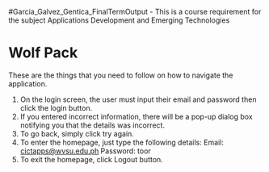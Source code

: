 #Garcia_Galvez_Gentica_FinalTermOutput - 
This is a course requirement for the subject Applications Development and Emerging Technologies

# Wolf Pack
These are the things that you need to follow on how to navigate the application.
1. On the login screen, the user must input their email and password then click the login button.
2. If you entered incorrect information, there will be a pop-up dialog box notifying you that the details was incorrect.
3. To go back, simply click try again.
4. To enter the homepage, just type the following details:
   Email: cictapps@wvsu.edu.ph
   Password: toor
5. To exit the homepage, click Logout button.

